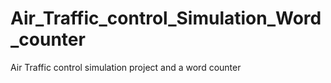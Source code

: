 # Air_Traffic_control_Simulation_Word_counter
Air Traffic control simulation project and a word counter
